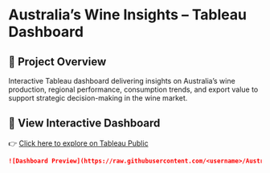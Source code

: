 # Australia’s Wine Insights – Tableau Dashboard
## 🍷 Project Overview
Interactive Tableau dashboard delivering insights on Australia’s wine production, regional performance, consumption trends, and export value to support strategic decision-making in the wine market.



## 🔗 View Interactive Dashboard
👉 [Click here to explore on Tableau Public](https://public.tableau.com/views/AustraliasWineInsightsDashboard_17551786639340/AustraliasWineInsightsDashboard?:language=en-US&:sid=&:redirect=auth&:display_count=n&:origin=viz_share_link)



```markdown
![Dashboard Preview](https://raw.githubusercontent.com/<username>/Australias-Wine-Insights-Dashboard/main/dashboard.png)
